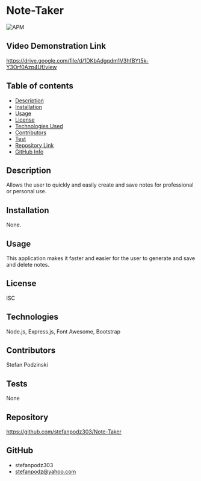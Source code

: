 # Note-Taker

![APM](https://img.shields.io/badge/license-ISC-blue)

## Video Demonstration Link

https://drive.google.com/file/d/1DKbAdgqdm1V3hfBYt5k-Y3Orf0Azp4Uf/view

## Table of contents
- [Description](#Description)
- [Installation](#Installation)
- [Usage](#Usage)
- [License](#License)
- [Technologies Used](#Technologies)
- [Contributors](#Contributors)
- [Test](#Test)
- [Repository Link](#Repository)
- [GitHub Info](#GitHub) 

## Description 
Allows the user to quickly and easily create and save notes for professional or personal use. 

## Installation
None.

## Usage
This application makes it faster and easier for the user to generate and save and delete notes.

## License
ISC

## Technologies
Node.js, Express.js, Font Awesome, Bootstrap

## Contributors
Stefan Podzinski

## Tests
None

## Repository
https://github.com/stefanpodz303/Note-Taker

## GitHub
- stefanpodz303
- stefanpodz@yahoo.com